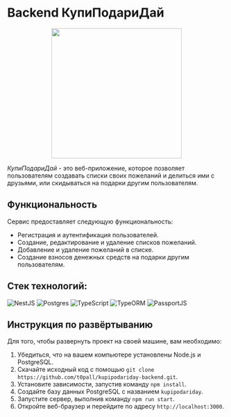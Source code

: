 # Backend КупиПодариДай

<p align='center'><img width=300 src='./readme-logo.png' /></p>

*КупиПодариДай* - это веб-приложение, которое позволяет пользователям создавать списки своих пожеланий и делиться ими с друзьями, или скидываться на подарки другим пользователям.

## Функциональность

Сервис предоставляет следующую функциональность:

- Регистрация и аутентификация пользователей.
- Создание, редактирование и удаление списков пожеланий.
- Добавление и удаление пожеланий в списке.
- Создание взносов денежных средств на подарки другим пользователям.

## Стек технологий: 
![NestJS](https://img.shields.io/badge/nestjs-%23E0234E.svg?style=for-the-badge&logo=nestjs&logoColor=white)
![Postgres](https://img.shields.io/badge/postgres-%23316192.svg?style=for-the-badge&logo=postgresql&logoColor=white)
![TypeScript](https://img.shields.io/badge/typescript-%23007ACC.svg?style=for-the-badge&logo=typescript&logoColor=white)
![TypeORM](https://img.shields.io/badge/TypeORM-%23007ACC.svg?style=for-the-badge)
![PassportJS ](https://img.shields.io/badge/PassportJS-%23E0234E.svg?style=for-the-badge)

## Инструкция по развёртыванию

Для того, чтобы развернуть проект на своей машине, вам необходимо:

1. Убедиться, что на вашем компьютере установлены Node.js и PostgreSQL.
2. Скачайте исходный код с помощью `git clone https://github.com/t0pall/kupipodariday-backend.git`.
3. Установите зависимости, запустив команду `npm install`.
4. Создайте базу данных PostgreSQL с названием `kupipodariday`.
6. Запустите сервер, выполнив команду `npm run start`.
7. Откройте веб-браузер и перейдите по адресу `http://localhost:3000`.

